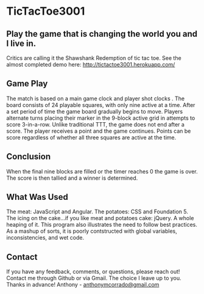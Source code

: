 TicTacToe3001
=============

## Play the game that is changing the world you and I live in.

Critics are calling it the Shawshank Redemption of tic tac toe. See the almost completed demo here: http://tictactoe3001.herokuapp.com/

## Game Play

The match is based on a main game clock and player shot clocks . The board consists of 24 playable squares, with only nine active at a time. After a set period of time the game board gradually begins to move. Players alternate turns placing their marker in the 9-block active grid in attempts to score 3-in-a-row. Unlike traditional TTT, the game does not end after a score. The player receives a point and the game continues. Points can be score regardless of whether all three squares are active at the time. 

## Conclusion

When the final nine blocks are filled or the timer reaches 0 the game is over. The score is then tallied and a winner is determined. 

## What Was Used

The meat: JavaScript and Angular. The potatoes: CSS and Foundation 5. The icing on the cake...if you like meat and potatoes cake: jQuery. A whole heaping of it. This program also illustrates the need to follow best practices. As a mashup of sorts, it is poorly contstructed with global variables, inconsistencies, and wet code.  

## Contact
If you have any feedback, comments, or questions, please reach out! Contact me through Github or via Gmail. The choice I leave up to you. Thanks in advance! 
Anthony - anthonymcorrado@gmail.com
